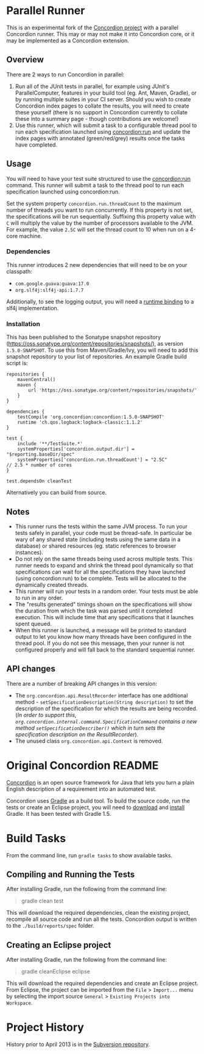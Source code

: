 Parallel Runner
===============

This is an experimental fork of the [Concordion project](https://github.com/concordion/concordion) with a parallel Concordion runner. This may or may not make it into Concordion core, or it may be implemented as a Concordion extension. 

Overview
--------
There are 2 ways to run Concordion in parallel:

1. Run all of the JUnit tests in parallel, for example using JUnit's ParallelComputer, features in your build tool (eg. Ant, Maven, Gradle), or by running multiple suites in your CI server. Should you wish to create Concordion index pages to collate the results, you will need to create these yourself (there is no support in Concordion currently to collate these into a summary page - though contributions are welcome!)
2. Use this runner, which will submit a task to a configurable thread pool to run each specification launched using [concordion:run](http://concordion.org/Tutorial.html#concordion:run) and update the index pages with annotated (green/red/grey) results once the tasks have completed.

Usage
-----
You will need to have your test suite structured to use the [concordion:run](http://concordion.org/Tutorial.html#concordion:run) command. This runner will submit a task to the thread pool to run each specification launched using concordion:run.

Set the system property `concordion.run.threadCount` to the maximum number of threads you want to run concurrently. If this property is not set, the specifications will be run sequentially. Suffixing this property value with `C` will multiply the value by the number of processors available to the JVM. For example, the value `2.5C` will set the thread count to 10 when run on a 4-core machine.

### Dependencies
This runner introduces 2 new dependencies that will need to be on your classpath:

 * `com.google.guava:guava:17.0`
 * `org.slf4j:slf4j-api:1.7.7`

Additionally, to see the logging output, you will need a [runtime binding](http://www.slf4j.org/manual.html#swapping) to a slf4j implementation.

### Installation
This has been published to the Sonatype snapshot repository (https://oss.sonatype.org/content/repositories/snapshots/), as version `1.5.0-SNAPSHOT`. To use this from Maven/Gradle/Ivy, you will need to add this snapshot repository to your list of repositories. An example Gradle build script is:

    repositories {
        mavenCentral()
        maven {
            url 'https://oss.sonatype.org/content/repositories/snapshots/'
        }
    }

    dependencies {
        testCompile 'org.concordion:concordion:1.5.0-SNAPSHOT'
        runtime 'ch.qos.logback:logback-classic:1.1.2'
    }

    test {
        include '**/TestSuite.*'
        systemProperties['concordion.output.dir'] = "$reporting.baseDir/spec"
        systemProperties['concordion.run.threadCount'] = "2.5C"                    // 2.5 * number of cores
    }

    test.dependsOn cleanTest

Alternatively you can build from source.

Notes
-----
* This runner runs the tests within the same JVM process. To run your tests safely in parallel, your code must be thread-safe. In particular be wary of any shared state (including tests using the same data in a database) or shared resources (eg. static references to browser instances).
* Do not rely on the same threads being used across multiple tests. This runner needs to expand and shrink the thread pool dynamically so that specifications can wait for all the specifications they have launched (using concordion:run) to be complete. Tests will be allocated to the dynamically created threads.
* This runner will run your tests in a random order. Your tests must be able to run in any order.
* The "results generated" timings shown on the specifications will show the duration from which the task was parsed until it completed execution. This will include time that any specifications that it launches spent queued.
* When this runner is launched, a message will be printed to standard output to let you know how many threads have been configured in the thread pool. If you do not see this message, then your runner is not configured properly and will fall back to the standard sequential runner.

API changes
-----------
There are a number of breaking API changes in this version:

 * The `org.concordion.api.ResultRecorder` interface has one additional method - `setSpecificationDescription(String description)` to set the description of the specification for which the results are being recorded. (_In order to support this, `org.concordion.internal.command.SpecificationCommand` contains a new method `setSpecificationDescriber()` which in turn sets the specification description on the ResultRecorder_).
 * The unused class `org.concordion.api.Context` is removed.




Original Concordion README
===================

[Concordion](http://www.concordion.org) is an open source framework for Java that lets you turn a plain English description of a requirement into an automated test.

Concordion uses [Gradle](http://www.gradle.org/) as a build tool. To build the source code, run the tests or create an Eclipse project, you will need to [download](http://www.gradle.org/downloads.html) and [install](http://www.gradle.org/installation.html) Gradle. It has been tested with Gradle 1.5.

Build Tasks
=======
From the command line, run `gradle tasks` to show available tasks.

Compiling and Running the Tests
-------------------------------------------------
After installing Gradle, run the following from the command line:

> gradle clean test
    
This will download the required dependencies, clean the existing project, recompile all source code and run all the tests. Concordion output is written to the `./build/reports/spec` folder.

Creating an Eclipse project
----------------------------------------
After installing Gradle, run the following from the command line:

> gradle cleanEclipse eclipse

This will download the required dependencies and create an Eclipse project. From Eclipse, the project can be imported from the `File` > `Import...` menu by selecting the import source `General` > `Existing Projects into Workspace`.

Project History
=========
History prior to April 2013 is in the [Subversion repository](http://concordion.googlecode.com/svn/tags/final-revision-before-github-migration/).
